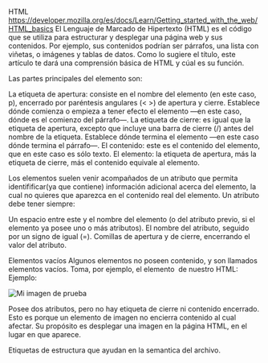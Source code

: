 HTML https://developer.mozilla.org/es/docs/Learn/Getting_started_with_the_web/HTML_basics
El Lenguaje de Marcado de Hipertexto (HTML) es el código que se utiliza para estructurar y desplegar una página web y sus contenidos. Por ejemplo, sus contenidos podrían ser párrafos, una lista con viñetas, o imágenes y tablas de datos. Como lo sugiere el título, este artículo te dará una comprensión básica de HTML y cúal es su función.


 Las partes principales del elemento son:

La etiqueta de apertura: consiste en el nombre del elemento (en este caso, p), encerrado por paréntesis angulares (< >) de apertura y cierre. Establece dónde comienza o empieza a tener efecto el elemento —en este caso, dónde es el comienzo del párrafo—.
La etiqueta de cierre: es igual que la etiqueta de apertura, excepto que incluye una barra de cierre (/) antes del nombre de la etiqueta. Establece dónde termina el elemento —en este caso dónde termina el párrafo—.
El contenido: este es el contenido del elemento, que en este caso es sólo texto.
El elemento: la etiqueta de apertura, más la etiqueta de cierre, más el contenido equivale al elemento.


Los elementos suelen venir acompañados de un atributo que permita identifificar(ya que contiene) información adicional acerca del elemento, la cual no quieres que aparezca en el contenido real del elemento. 
Un atributo debe tener siempre:

Un espacio entre este y el nombre del elemento (o del atributo previo, si el elemento ya posee uno o más atributos).
El nombre del atributo, seguido por un signo de igual (=).
Comillas de apertura y de cierre, encerrando el valor del atributo.



Elementos vacíos
Algunos elementos no poseen contenido, y son llamados elementos vacíos. Toma, por ejemplo, el elemento <img> de nuestro HTML:
Ejemplo:

<img src="images/firefox-icon.png" alt="Mi imagen de prueba" /> 

Posee dos atributos, pero no hay etiqueta de cierre </img> ni contenido encerrado. Esto es porque un elemento de imagen no encierra contenido al cual afectar. Su propósito es desplegar una imagen en la página HTML, en el lugar en que aparece.



Etiquetas de estructura que ayudan en la semantica del archivo.
